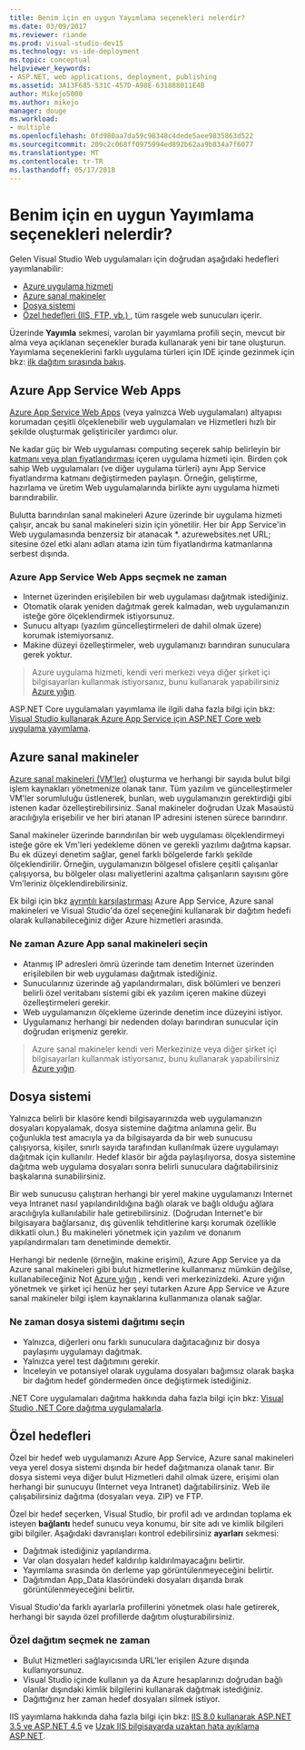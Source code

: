 ```yaml
---
title: Benim için en uygun Yayımlama seçenekleri nelerdir?
ms.date: 03/09/2017
ms.reviewer: riande
ms.prod: visual-studio-dev15
ms.technology: vs-ide-deployment
ms.topic: conceptual
helpviewer_keywords:
- ASP.NET, web applications, deployment, publishing
ms.assetid: 3A13F685-531C-457D-A98E-631888011E4B
author: Mikejo5000
ms.author: mikejo
manager: douge
ms.workload:
- multiple
ms.openlocfilehash: 0fd980aa7da59c98348c4dede5aee9835863d522
ms.sourcegitcommit: 209c2c068ff0975994ed892b62aa9b834a7f6077
ms.translationtype: MT
ms.contentlocale: tr-TR
ms.lasthandoff: 05/17/2018
---
```

# Benim için en uygun Yayımlama seçenekleri nelerdir?

Gelen Visual Studio Web uygulamaları için doğrudan aşağıdaki hedefleri yayımlanabilir:

- [Azure uygulama hizmeti](#azure-app-service)
- [Azure sanal makineler](#azure-virtual-machines)
- [Dosya sistemi](#file-system)
- [Özel hedefleri (IIS, FTP, vb.) ](#custom-targets), tüm rasgele web sunucuları içerir.

Üzerinde **Yayımla** sekmesi, varolan bir yayımlama profili seçin, mevcut bir alma veya açıklanan seçenekler burada kullanarak yeni bir tane oluşturun. Yayımlama seçeneklerini farklı uygulama türleri için IDE içinde gezinmek için bkz: [ilk dağıtım sırasında bakış](../../deployment/deploying-applications-services-and-components.md).

## Azure App Service Web Apps

[Azure App Service Web Apps](/azure/app-service/app-service-web-overview) (veya yalnızca Web uygulamaları) altyapısı korumadan çeşitli ölçeklenebilir web uygulamaları ve Hizmetleri hızlı bir şekilde oluşturmak geliştiriciler yardımcı olur.

Ne kadar güç bir Web uygulaması computing seçerek sahip belirleyin bir [katmanı veya plan fiyatlandırması](/azure/app-service/azure-web-sites-web-hosting-plans-in-depth-overview) içeren uygulama hizmeti için. Birden çok sahip Web uygulamaları (ve diğer uygulama türleri) aynı App Service fiyatlandırma katmanı değiştirmeden paylaşın. Örneğin, geliştirme, hazırlama ve üretim Web uygulamalarında birlikte aynı uygulama hizmeti barındırabilir.

Bulutta barındırılan sanal makineleri Azure üzerinde bir uygulama hizmeti çalışır, ancak bu sanal makineleri sizin için yönetilir. Her bir App Service'in Web uygulamasında benzersiz bir atanacak \*. azurewebsites.net URL; sitesine özel etki alanı adları atama izin tüm fiyatlandırma katmanlarına serbest dışında.

### Azure App Service Web Apps seçmek ne zaman

- Internet üzerinden erişilebilen bir web uygulaması dağıtmak istediğiniz.
- Otomatik olarak yeniden dağıtmak gerek kalmadan, web uygulamanızın isteğe göre ölçeklendirmek istiyorsunuz.
- Sunucu altyapı (yazılım güncelleştirmeleri de dahil olmak üzere) korumak istemiyorsanız.
- Makine düzeyi özelleştirmeler, web uygulamanızı barındıran sunuculara gerek yoktur.

> Azure uygulama hizmeti, kendi veri merkezi veya diğer şirket içi bilgisayarları kullanmak istiyorsanız, bunu kullanarak yapabilirsiniz [Azure yığın](https://azure.microsoft.com/overview/azure-stack/).

ASP.NET Core uygulamaları yayımlama ile ilgili daha fazla bilgi için bkz: [Visual Studio kullanarak Azure App Service için ASP.NET Core web uygulama yayımlama](/aspnet/core/tutorials/publish-to-azure-webapp-using-vs).

## Azure sanal makineler

[Azure sanal makineleri (VM'ler)](https://azure.microsoft.com/documentation/services/virtual-machines/) oluşturma ve herhangi bir sayıda bulut bilgi işlem kaynakları yönetmenize olanak tanır. Tüm yazılım ve güncelleştirmeler VM'ler sorumluluğu üstlenerek, bunları, web uygulamanızın gerektirdiği gibi istenen kadar özelleştirebilirsiniz. Sanal makineler doğrudan Uzak Masaüstü aracılığıyla erişebilir ve her biri atanan IP adresini istenen sürece barındırır.

Sanal makineler üzerinde barındırılan bir web uygulaması ölçeklendirmeyi isteğe göre ek Vm'leri yedekleme dönen ve gerekli yazılımı dağıtma kapsar. Bu ek düzeyi denetim sağlar, genel farklı bölgelerde farklı şekilde ölçeklendirilir. Örneğin, uygulamanızın bölgesel ofislere çeşitli çalışanlar çalışıyorsa, bu bölgeler olası maliyetlerini azaltma çalışanların sayısını göre Vm'leriniz ölçeklendirebilirsiniz.

Ek bilgi için bkz [ayrıntılı karşılaştırması](https://azure.microsoft.com/documentation/articles/choose-web-site-cloud-service-vm/) Azure App Service, Azure sanal makineleri ve Visual Studio'da özel seçeneğini kullanarak bir dağıtım hedefi olarak kullanabileceğiniz diğer Azure hizmetleri arasında.

### Ne zaman Azure App sanal makineleri seçin

- Atanmış IP adresleri ömrü üzerinde tam denetim Internet üzerinden erişilebilen bir web uygulaması dağıtmak istediğiniz.
- Sunucularınız üzerinde ağ yapılandırmaları, disk bölümleri ve benzeri belirli özel veritabanı sistemi gibi ek yazılım içeren makine düzeyi özelleştirmeleri gerekir.
- Web uygulamanızın ölçekleme üzerinde denetim ince düzeyini istiyor.
- Uygulamanız herhangi bir nedenden dolayı barındıran sunucular için doğrudan erişmeniz gerekir.

> Azure sanal makineler kendi veri Merkezinize veya diğer şirket içi bilgisayarları kullanmak istiyorsanız, bunu kullanarak yapabilirsiniz [Azure yığın](https://azure.microsoft.com/overview/azure-stack/).


## Dosya sistemi

Yalnızca belirli bir klasöre kendi bilgisayarınızda web uygulamanızın dosyaları kopyalamak, dosya sistemine dağıtma anlamına gelir. Bu çoğunlukla test amacıyla ya da bilgisayarda da bir web sunucusu çalışıyorsa, kişiler, sınırlı sayıda tarafından kullanılmak üzere uygulamayı dağıtmak için kullanılır. Hedef klasör bir ağda paylaşılıyorsa, dosya sistemine dağıtma web uygulama dosyaları sonra belirli sunuculara dağıtabilirsiniz başkalarına sunabilirsiniz.

Bir web sunucusu çalıştıran herhangi bir yerel makine uygulamanızı Internet veya Intranet nasıl yapılandırıldığına bağlı olarak ve bağlı olduğu ağlara aracılığıyla kullanılabilir hale getirebilirsiniz. (Doğrudan Internet'e bir bilgisayara bağlarsanız, dış güvenlik tehditlerine karşı korumak özellikle dikkatli olun.) Bu makineleri yönetmek için yazılım ve donanım yapılandırmaları tam denetiminde demektir.

Herhangi bir nedenle (örneğin, makine erişimi), Azure App Service ya da Azure sanal makineleri gibi bulut hizmetlerine kullanmanız mümkün değilse, kullanabileceğiniz Not [Azure yığın](https://azure.microsoft.com/overview/azure-stack/) , kendi veri merkezinizdeki. Azure yığın yönetmek ve şirket içi henüz her şeyi tutarken Azure App Service ve Azure sanal makineler bilgi işlem kaynaklarına kullanmanıza olanak sağlar.

### Ne zaman dosya sistemi dağıtımı seçin

- Yalnızca, diğerleri onu farklı sunuculara dağıtacağınız bir dosya paylaşımı uygulamayı dağıtmak.
- Yalnızca yerel test dağıtımını gerekir.
- İnceleyin ve potansiyel olarak uygulama dosyaları bağımsız olarak başka bir dağıtım hedef göndermeden önce değiştirmek istediğiniz.

.NET Core uygulamaları dağıtma hakkında daha fazla bilgi için bkz: [Visual Studio .NET Core dağıtma uygulamalarla](/dotnet/core/deploying/deploy-with-vs).

## Özel hedefleri

Özel bir hedef web uygulamanızı Azure App Service, Azure sanal makineleri veya yerel dosya sistemi dışında bir hedef dağıtmanıza olanak tanır. Bir dosya sistemi veya diğer bulut Hizmetleri dahil olmak üzere, erişimi olan herhangi bir sunucuyu (Internet veya Intranet) dağıtabilirsiniz. Web ile çalışabilirsiniz dağıtma (dosyaları veya. ZIP) ve FTP.

Özel bir hedef seçerken, Visual Studio, bir profil adı ve ardından toplama ek isteyen **bağlantı** hedef sunucu veya konumu, bir site adı ve kimlik bilgileri gibi bilgiler. Aşağıdaki davranışları kontrol edebilirsiniz **ayarları** sekmesi:

- Dağıtmak istediğiniz yapılandırma.
- Var olan dosyaları hedef kaldırılıp kaldırılmayacağını belirtir.
- Yayımlama sırasında ön derleme yap görüntülenmeyeceğini belirtir.
- Dağıtımdan App_Data klasöründeki dosyaları dışarıda bırak görüntülenmeyeceğini belirtir.

Visual Studio'da farklı ayarlarla profillerini yönetmek olası hale getirerek, herhangi bir sayıda özel profillerde dağıtım oluşturabilirsiniz.

### Özel dağıtım seçmek ne zaman

- Bulut Hizmetleri sağlayıcısında URL'ler erişilen Azure dışında kullanıyorsunuz.
- Visual Studio içinde kullanın ya da Azure hesaplarınızı doğrudan bağlı olanlar dışındaki kimlik bilgilerini kullanarak dağıtmak istediğiniz.
- Dağıttığınız her zaman hedef dosyaları silmek istiyor.

IIS yayımlama hakkında daha fazla bilgi için bkz: [IIS 8.0 kullanarak ASP.NET 3.5 ve ASP.NET 4.5](/iis/get-started/whats-new-in-iis-8/iis-80-using-aspnet-35-and-aspnet-45) ve [Uzak IIS bilgisayarda uzaktan hata ayıklama ASP.NET](../../debugger/remote-debugging-aspnet-on-a-remote-iis-7-5-computer.md).
